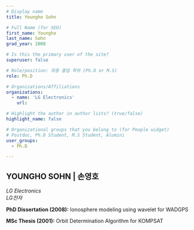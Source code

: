 ```yaml
---
# Display name
title: Youngho Sohn

# Full Name (for SEO)
first_name: Youngho
last_name: Sohn
grad_year: 2008

# Is this the primary user of the site?
superuser: false

# Role/position: 최종 졸업 학위 (Ph.D or M.S)
role: Ph.D

# Organizations/Affiliations
organizations:
  - name: 'LG Electronics'
    url: 

# Highlight the author in author lists? (true/false)
highlight_name: false

# Organizational groups that you belong to (for People widget)
# Postdoc, Ph.D Student, M.S Student, Alumini
user_groups: 
  - Ph.D

---
```


<!----- 이름" **별표2개 사이에 적을것** ----->

## **YOUNGHO SOHN | 손영호** 

<!----- 현재 직위/직장: *별표 사이에 적을것*----->

*LG Electronics*</br>
*LG전자*</br>

<!----- 학위논문 및 졸업연도(박사): 없으면 삭제----->

**PhD Dissertation (2008):** Ionosphere modeling using wavelet for WADGPS

<!----- 학위논문 및 졸업연도(석사): 없으면 삭제----->

**MSc Thesis (2001):** Orbit Determination Algorithm for KOMPSAT

<!-----  Biography: 없으면 아래 공란----> </br> 



<!------------------------------------>
</br> 
